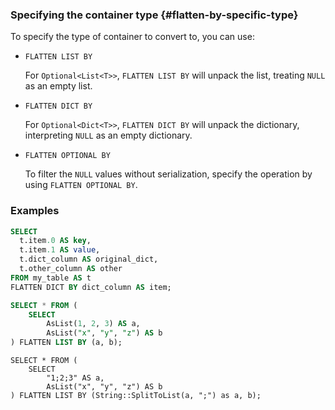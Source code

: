 ### Specifying the container type {#flatten-by-specific-type}

To specify the type of container to convert to, you can use:

* `FLATTEN LIST BY`

   For `Optional<List<T>>`, `FLATTEN LIST BY` will unpack the list, treating `NULL` as an empty list.

* `FLATTEN DICT BY`

   For `Optional<Dict<T>>`, `FLATTEN DICT BY` will unpack the dictionary, interpreting `NULL` as an empty dictionary.

* `FLATTEN OPTIONAL BY`

   To filter the `NULL` values without serialization, specify the operation by using `FLATTEN OPTIONAL BY`.

### Examples

```sql
SELECT
  t.item.0 AS key,
  t.item.1 AS value,
  t.dict_column AS original_dict,
  t.other_column AS other
FROM my_table AS t
FLATTEN DICT BY dict_column AS item;
```

```sql
SELECT * FROM (
    SELECT
        AsList(1, 2, 3) AS a,
        AsList("x", "y", "z") AS b
) FLATTEN LIST BY (a, b);
```

```yql
SELECT * FROM (
    SELECT
        "1;2;3" AS a,
        AsList("x", "y", "z") AS b
) FLATTEN LIST BY (String::SplitToList(a, ";") as a, b);
```

